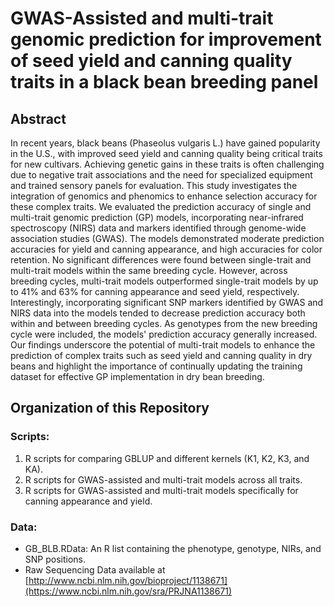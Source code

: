 # GWAS-Assisted and multi-trait genomic prediction for improvement of seed yield and canning quality traits in a black bean breeding panel

## Abstract
In recent years, black beans (Phaseolus vulgaris L.) have gained popularity in the U.S., with improved seed yield and canning quality being critical traits for new cultivars. Achieving genetic gains in these traits is often challenging due to negative trait associations and the need for specialized equipment and trained sensory panels for evaluation. This study investigates the integration of genomics and phenomics to enhance selection accuracy for these complex traits. We evaluated the prediction accuracy of single and multi-trait genomic prediction (GP) models, incorporating near-infrared spectroscopy (NIRS) data and markers identified through genome-wide association studies (GWAS). The models demonstrated moderate prediction accuracies for yield and canning appearance, and high accuracies for color retention. No significant differences were found between single-trait and multi-trait models within the same breeding cycle. However, across breeding cycles, multi-trait models outperformed single-trait models by up to 41% and 63% for canning appearance and seed yield, respectively. Interestingly, incorporating significant SNP markers identified by GWAS and NIRS data into the models tended to decrease prediction accuracy both within and between breeding cycles. As genotypes from the new breeding cycle were included, the models' prediction accuracy generally increased. Our findings underscore the potential of multi-trait models to enhance the prediction of complex traits such as seed yield and canning quality in dry beans and highlight the importance of continually updating the training dataset for effective GP implementation in dry bean breeding.

## Organization of this Repository

### Scripts:
1. R scripts for comparing GBLUP and different kernels (K1, K2, K3, and KA).
2. R scripts for GWAS-assisted and multi-trait models across all traits.
3. R scripts for GWAS-assisted and multi-trait models specifically for canning appearance and yield.

### Data:
- GB_BLB.RData: An R list containing the phenotype, genotype, NIRs, and SNP positions.
- Raw Sequencing Data available at [http://www.ncbi.nlm.nih.gov/bioproject/1138671](https://www.ncbi.nlm.nih.gov/sra/PRJNA1138671)
